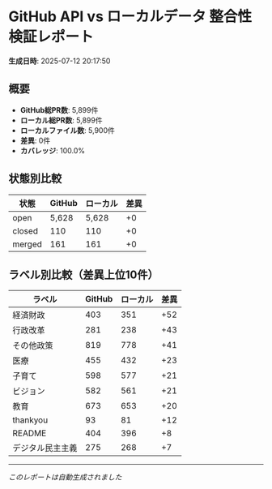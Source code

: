 # GitHub API vs ローカルデータ 整合性検証レポート

**生成日時**: 2025-07-12 20:17:50

## 概要

- **GitHub総PR数**: 5,899件
- **ローカル総PR数**: 5,899件
- **ローカルファイル数**: 5,900件
- **差異**: 0件
- **カバレッジ**: 100.0%

## 状態別比較

| 状態 | GitHub | ローカル | 差異 |
|------|--------|----------|------|
| open | 5,628 | 5,628 | +0 |
| closed | 110 | 110 | +0 |
| merged | 161 | 161 | +0 |

## ラベル別比較（差異上位10件）

| ラベル | GitHub | ローカル | 差異 |
|--------|--------|----------|------|
| 経済財政 | 403 | 351 | +52 |
| 行政改革 | 281 | 238 | +43 |
| その他政策 | 819 | 778 | +41 |
| 医療 | 455 | 432 | +23 |
| 子育て | 598 | 577 | +21 |
| ビジョン | 582 | 561 | +21 |
| 教育 | 673 | 653 | +20 |
| thankyou | 93 | 81 | +12 |
| README | 404 | 396 | +8 |
| デジタル民主主義 | 275 | 268 | +7 |

---
*このレポートは自動生成されました*